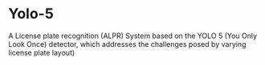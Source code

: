 # Yolo-5
A License plate recognition (ALPR) System based on the YOLO 5 (You Only Look Once) detector, which addresses the challenges posed by varying license plate layout)
